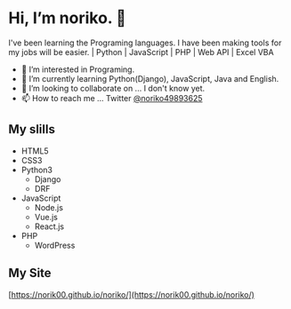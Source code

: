 # Hi, I’m noriko. 👋

I've been learning the Programing languages. I have been making tools for my jobs will be easier. | Python | JavaScript | PHP | Web API | Excel VBA

- 👀 I’m interested in Programing. 
- 🌱 I’m currently learning Python(Django), JavaScript, Java and English.
- 💞️ I’m looking to collaborate on ... I don't know yet.
- 📫 How to reach me ... Twitter [@noriko49893625](https://twitter.com/noriko49893625)

## My slills
- HTML5
- CSS3
- Python3
  - Django
  - DRF
- JavaScript
  - Node.js
  - Vue.js
  - React.js
- PHP
  - WordPress


## My Site
[https://norik00.github.io/noriko/](https://norik00.github.io/noriko/)


<!---
norik00/norik00 is a ✨ special ✨ repository because its `README.md` (this file) appears on your GitHub profile.
You can click the Preview link to take a look at your changes.
--->
